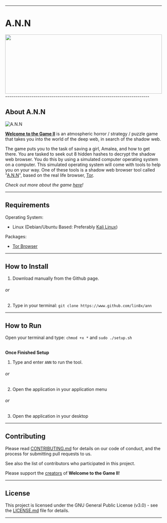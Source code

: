 ------------------------------------------------------------------------

# A.N.N
<img src="https://steamuserimages-a.akamaihd.net/ugc/941708627458956135/42128EC5889AF5B6132F75AC33DF2991C55A8DCB/" width="100%" height="190">
------------------------------------------------------------------------

## About A.N.N

![A.N.N](http://i66.tinypic.com/ih4jrb.png)

**[Welcome to the Game II](https://store.steampowered.com/app/720250/Welcome_to_the_Game_II/)** is an atmospheric horror / strategy / puzzle game that takes you into the world of the deep web, in search of the shadow web. 

The game puts you to the task of saving a girl, Amalea, and how to get there. You are tasked to seek out 8 hidden hashes to decrypt the shadow web browser. You do this by using a simulated computer operating system on a computer. This simulated operating system will come with tools to help you on your way. One of these tools is a shadow web browser tool called "[A.N.N](https://welcometothegame.fandom.com/wiki/A.N.N)", based on the real life browser, [Tor](https://www.torproject.org/).

*Check out more about the game [here](https://store.steampowered.com/app/720250/Welcome_to_the_Game_II/)!*

------------------------------------------------------------------------

## Requirements

Operating System:
* Linux (Debian/Ubuntu Based: Preferably [Kali Linux](www.kali.org))

Packages:
* [Tor Browser](https://www.torproject.org/download/)

------------------------------------------------------------------------

## How to Install

1. Download manually from the Github page.
###### or
2. Type in your terminal:
`git clone https://www.github.com/lin8x/ann`

------------------------------------------------------------------------

## How to Run

Open your terminal and type:
`chmod +x *`
and
`sudo ./setup.sh`
<br><br>

**Once Finished Setup** <br>
1. Type and enter `ANN` to run the tool.
###### or
2. Open the application in your application menu
###### or
3. Open the application in your desktop

------------------------------------------------------------------------

## Contributing

Please read [CONTRIBUTING.md](https://github.com/Lin8x/ANN/blob/master/CONTRIBUTING.md) for details on our code of conduct, and the process for submitting pull requests to us.

See also the list of contributors who participated in this project.

Please support the [creators](http://www.reflectstudios.com/) of **Welcome to the Game II**!

------------------------------------------------------------------------

## License

This project is licensed under the GNU General Public License (v3.0) - see the [LICENSE.md](https://github.com/Lin8x/ANN/blob/master/LICENSE) file for details.

------------------------------------------------------------------------
